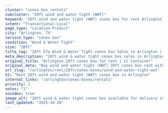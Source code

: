```yaml
---
cluster: "conex box rentals"
subcluster: "20ft wind and water tight (WWT)"
keyword: "20ft wind and water tight (WWT) conex box for rent Arlington, TX"
intent: "Transactional-Local"
page_type: "Location-Product"
city: "Arlington, TX"
service_type: "conex box"
condition: "Wind & Water Tight"
size: "20ft"
title_tag: "20ft E7e Wind & Water Tight conex box Sales in Arlington | LC Container"
meta_description: "20ft wind & water tight conex box sales in Arlington. Fast delivery, competitive pricing. Serving conex boxes area. Quote ID: 9AJ. Call (214) 524-4168 for your free quote today."
original_title: "Arlington 20ft conex box for rent | LC Container"
original_meta: "Buy wind and water tight (WWT) 20ft conex box rent with local delivery in Arlington, TX. LC Container — local Since 2003. Request a fast quote today."
url_slug: "/arlington/rent/20ft/conex-boxes/wind-and-water-tight-wwt"
h1: "Rent 20ft wind and water tight (WWT) conex box in Arlington"
internal_links: "/arlington/conex-boxes/rentals"
priority: 3
notes: "1"
noindex: true
image_alt: "20ft wind & water tight conex box available for delivery in Arlington"
last_updated: "2025-10-20"
---
```


<!-- TODO: Add unique city/inventory copy, images, and internal links here. -->
